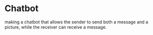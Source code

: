 # Chatbot
making a chatbot that allows the sender to send both a message and a picture, while the receiver can receive a message.
